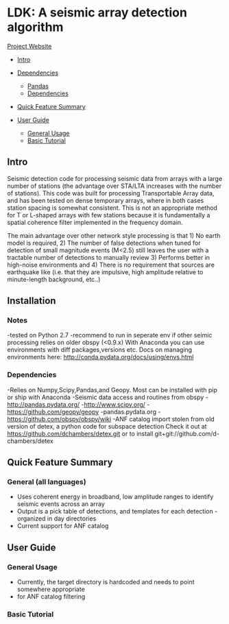 LDK: A seismic array detection algorithm
===============================================

[Project Website](http://dkilb8.wix.com/earthscope)


- [Intro](#intro)
- [Dependencies](#installation)
    - [Pandas](#Notes)
    - [Dependencies](#Dependencies)
    
- [Quick Feature Summary](#quick-feature-summary)
- [User Guide](#user-guide)
    - [General Usage](#general-usage)
    - [Basic Tutorial](#basic-tutorial)

Intro
-----

Seismic detection code for processing seismic data from arrays with a large number of stations
(the advantage over STA/LTA increases with the number of stations). This code was built for processing
Transportable Array data, and has been tested on dense temporary arrays, where in both cases station
spacing is somewhat consistent. This is not an appropriate method for T or L-shaped arrays with few 
stations because it is fundamentally a spatial coherence filter implemented in the frequency domain.

The main advantage over other network style processing is that 1) No earth model is required,
2) The number of false detections when tuned for detection of small magnitude events (M<2.5)
still leaves the user with a tractable number of detections to manually review 3) Performs better 
in high-noise environments and 4) There is no requirement that sources are earthquake like 
(i.e. that they are impulsive, high amplitude relative to minute-length background, etc..)  


Installation
------------

### Notes
-tested on Python 2.7
-recommend to run in seperate env if other seimic processing relies on older obspy (<0.9.x)
    With Anaconda you can use environments with diff packages,versions etc.
    Docs on managing environments here: http://conda.pydata.org/docs/using/envs.html 

### Dependencies
-Relies on Numpy,Scipy,Pandas,and Geopy. Most can be installed with pip or ship with Anaconda
-Seismic data access and routines from obspy
-http://pandas.pydata.org/
-http://www.scipy.org/
-https://github.com/geopy/geopy
-pandas.pydata.org
-https://github.com/obspy/obspy/wiki
-ANF catalog import stolen from old version of detex, a python code for subspace detection
    Check it out at https://github.com/dchambers/detex.git 
    or to install git+git://github.com/d-chambers/detex


Quick Feature Summary
-----

### General (all languages)

* Uses coherent energy in broadband, low amplitude ranges to identify seismic events across an array
* Output is a pick table of detections, and templates for each detection -organized in day directories
* Current support for ANF catalog 


User Guide
----------

### General Usage

- Currently, the target directory is hardcoded and needs to point somewhere appropriate
- for ANF catalog filtering 

### Basic Tutorial

